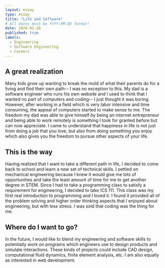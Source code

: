 ```yaml
--- 
layout: essay
type: essay
title: "Life and Software"
# All dates must be YYYY-MM-DD format!
date: 2024-01-26
published: true
labels:
  - Engineering
  - Software Engineering
  - Careers
---
```


## A great realization

Many kids grow up wanting to break the mold of what their parents do for a living and find their own path-- I was no exception to this. My dad is a software engineer who runs his own website and I used to think that I wanted no part of computers and coding-- I just thought it was boring. However, after working in a field which is very labor intensive and time consuming, the appeal of computers started to make sense to me. The freedom my dad was able to give himself by being an internet entrepreneur and being able to work remotely is something I took for granted before but can now appreciate. I came to understand that happiness in life is not just from doing a job that you love, but also from doing something you enjoy which also gives you the freedom to pursue other aspects of your life. 

## This is the way

Having realized that I want to take a different path in life, I decided to come back to school and learn a new set of technical skills. I settled on mechanical engineering because I knew it would give me lots of opportunities and take the least amount of time for me to get another degree in STEM. Since I had to take a programming class to satisfy a requirement for engineering, I decided to take ICS 111. This class was my first real introduction to programming and I loved it. I found it provided all of the problem solving and higher order thinking aspects that I enjoyed about engineering, but with less stress. I was sold that coding was the thing for me. 

## Where do I want to go?

In the future, I would like to blend my engineering and software skills to potentially work on programs which engineers use to design products and simulate interactions. These kinds of projects could include CAD design, computational fluid dynamics, finite element analysis, etc. I am also equally as interested in web development.

